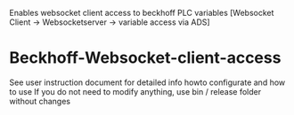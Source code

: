 Enables websocket client access to beckhoff PLC variables  [Websocket Client -> Websocketserver -> variable access via ADS]
# Beckhoff-Websocket-client-access
See user instruction document for detailed info howto configurate and how to use
If you do not need to modify anything, use bin / release folder without changes

